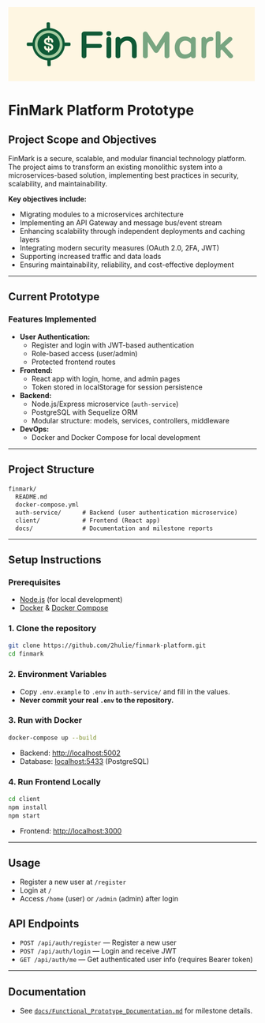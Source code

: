 ![FinMark Logo](docs/finmark-logo-full-bg.png)

# FinMark Platform Prototype

## Project Scope and Objectives

FinMark is a secure, scalable, and modular financial technology platform. The project aims to transform an existing monolithic system into a microservices-based solution, implementing best practices in security, scalability, and maintainability.

**Key objectives include:**
- Migrating modules to a microservices architecture
- Implementing an API Gateway and message bus/event stream
- Enhancing scalability through independent deployments and caching layers
- Integrating modern security measures (OAuth 2.0, 2FA, JWT)
- Supporting increased traffic and data loads
- Ensuring maintainability, reliability, and cost-effective deployment

---

## Current Prototype

### Features Implemented

- **User Authentication:**  
  - Register and login with JWT-based authentication
  - Role-based access (user/admin)
  - Protected frontend routes
- **Frontend:**  
  - React app with login, home, and admin pages
  - Token stored in localStorage for session persistence
- **Backend:**  
  - Node.js/Express microservice (`auth-service`)
  - PostgreSQL with Sequelize ORM
  - Modular structure: models, services, controllers, middleware
- **DevOps:**  
  - Docker and Docker Compose for local development

---

## Project Structure

```
finmark/
  README.md
  docker-compose.yml
  auth-service/      # Backend (user authentication microservice)
  client/            # Frontend (React app)
  docs/              # Documentation and milestone reports
```

---

## Setup Instructions

### Prerequisites

- [Node.js](https://nodejs.org/) (for local development)
- [Docker](https://www.docker.com/) & [Docker Compose](https://docs.docker.com/compose/)

### 1. Clone the repository

```sh
git clone https://github.com/2hulie/finmark-platform.git
cd finmark
```

### 2. Environment Variables

- Copy `.env.example` to `.env` in `auth-service/` and fill in the values.
- **Never commit your real `.env` to the repository.**

### 3. Run with Docker

```sh
docker-compose up --build
```
- Backend: [http://localhost:5002](http://localhost:5002)
- Database: [localhost:5433](localhost:5433) (PostgreSQL)

### 4. Run Frontend Locally

```sh
cd client
npm install
npm start
```
- Frontend: [http://localhost:3000](http://localhost:3000)

---

## Usage

- Register a new user at `/register`
- Login at `/`
- Access `/home` (user) or `/admin` (admin) after login

## API Endpoints

- `POST /api/auth/register` — Register a new user
- `POST /api/auth/login` — Login and receive JWT
- `GET /api/auth/me` — Get authenticated user info (requires Bearer token)

---

## Documentation

- See [`docs/Functional_Prototype_Documentation.md`](docs/Functional_Prototype_Documentation.md) for milestone details.